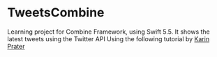 # TweetsCombine
Learning project for Combine Framework, using Swift 5.5. It shows the latest tweets using the Twitter API
Using the following tutorial by [Karin Prater](https://www.youtube.com/watch?v=O8vY5LUDagY)